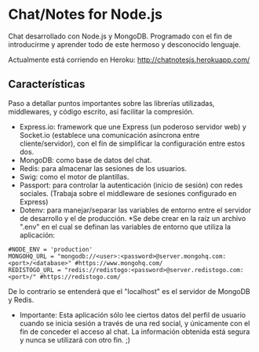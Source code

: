 # Chat/Notes for Node.js 

Chat desarrollado con Node.js y MongoDB. Programado con el fin de introducirme y aprender todo de este hermoso y desconocido lenguaje.

Actualmente está corriendo en Heroku: http://chatnotesjs.herokuapp.com/

## Características

Paso a detallar puntos importantes sobre las librerías utilizadas, middlewares, y código escrito, así facilitar la compresión.
- Express.io: framework que une Express (un poderoso servidor web) y Socket.io (establece una comunicación asíncrona entre cliente/servidor), con el fin de simplificar la configuración entre estos dos.
- MongoDB: como base de datos del chat.
- Redis: para almacenar las sesiones de los usuarios.
- Swig: como el motor de plantillas.
- Passport: para controlar la autenticación (inicio de sesión) con redes sociales. (Trabaja sobre el middleware de sesiones configurado en Express)
- Dotenv: para manejar/separar las variables de entorno entre el servidor de desarrollo y el de producción.
*Se debe crear en la raíz un archivo ".env" en el cual se definan las variables de entorno que utiliza la aplicación:
```
#NODE_ENV = 'production'
MONGOHQ_URL = "mongodb://<user>:<password>@server.mongohq.com:<port>/<database>" #https://www.mongohq.com/
REDISTOGO_URL = "redis://redistogo:<password>@server.redistogo.com:<port>/" #https://redistogo.com/
```
De lo contrario se entenderá que el "localhost" es el servidor de MongoDB y Redis.

* Importante: Esta aplicación sólo lee ciertos datos del perfil de usuario cuando se inicia sesión a través de una red social, y únicamente con el fin de conceder el acceso al chat. La información obtenida está segura y nunca se utilizará con otro fin. ;)